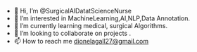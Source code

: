 - 👋 Hi, I’m @SurgicalAIDatatScienceNurse
- 👀 I’m interested in MachineLearning,AI,NLP,Data Annotation.
- 🌱 I’m currently learning medical, surgical Algorithms.
- 💞️ I’m looking to collaborate on projects .
- 📫 How to reach me dionelagall27@gmail.com 

<!---
SurgicalAI/SurgicalAI is a ✨ special ✨ repository because its `README.md` (this file) appears on your GitHub profile.
You can click the Preview link to take a look at your changes.
--->
